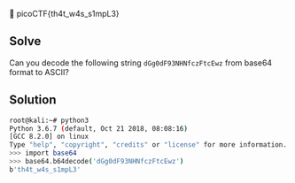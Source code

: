:checkered_flag: picoCTF{th4t_w4s_s1mpL3}

## Solve
Can you decode the following string `dGg0dF93NHNfczFtcEwz` from base64 format to ASCII?

## Solution
```bash
root@kali:~# python3
Python 3.6.7 (default, Oct 21 2018, 08:08:16)
[GCC 8.2.0] on linux
Type "help", "copyright", "credits" or "license" for more information.
>>> import base64
>>> base64.b64decode('dGg0dF93NHNfczFtcEwz')
b'th4t_w4s_s1mpL3'
```
